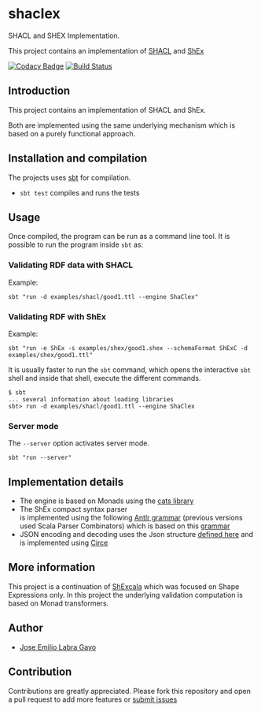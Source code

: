 # shaclex

SHACL and SHEX Implementation.

This project contains an implementation of
[SHACL](http://w3c.github.io/data-shapes/shacl/) and
[ShEx](http://www.shex.io)


[![Codacy Badge](https://api.codacy.com/project/badge/grade/f87bd2ebcfa94dce89e2a981ff13decd)](https://www.codacy.com/app/jelabra/shaclex)
[![Build Status](https://travis-ci.org/labra/shaclex.svg?branch=master)](https://travis-ci.org/labra/shaclex)

## Introduction

This project contains an implementation of SHACL and ShEx.

Both are implemented using the same underlying mechanism which is based
 on a purely functional approach.

## Installation and compilation

The projects uses [sbt](http://www.scala-sbt.org/) for compilation.

* `sbt test` compiles and runs the tests


## Usage

Once compiled, the program can be run as a command line tool.
It is possible to run the program inside `sbt` as:

### Validating RDF data with SHACL 

Example:

```
sbt "run -d examples/shacl/good1.ttl --engine ShaClex"
```

### Validating RDF with ShEx 

Example:

```
sbt "run -e ShEx -s examples/shex/good1.shex --schemaFormat ShExC -d examples/shex/good1.ttl"
```

It is usually faster to run the `sbt` command, which opens the interactive `sbt` shell and inside that shell, execute 
the different commands. 

```
$ sbt
... several information about loading libraries
sbt> run -d examples/shacl/good1.ttl --engine ShaClex  
```

### Server mode

The `--server` option activates server mode.

```
sbt "run --server"
```

## Implementation details

* The engine is based on Monads using the [cats library](http://typelevel.org/cats/)
* The ShEx compact syntax parser  
  is implemented using the following [Antlr grammar](https://github.com/shexSpec/grammar/blob/master/ShExDoc.g4) (previous versions used Scala Parser Combinators)
  which is based on this [grammar](https://github.com/shexSpec/shex.js/blob/master/doc/bnf)
* JSON encoding and decoding uses the Json structure [defined here](https://shexspec.github.io/spec/) and is implemented using [Circe](https://github.com/travisbrown/circe)  

## More information

This project is a continuation of [ShExcala](http://labra.github.io/ShExcala/) which was focused on Shape Expressions only. In this project the underlying validation computation is based on Monad transformers.

## Author

* [Jose Emilio Labra Gayo](http://www.di.uniovi.es/~labra)

## Contribution

Contributions are greatly appreciated. Please fork this repository and open a
pull request to add more features or [submit issues](https://github.com/labra/shaclex/issues)
